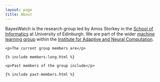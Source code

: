 ```yaml
---
layout: page
title: About
---
```


<div>
    <p>
      BayesWatch is the research group led by Amos Storkey in the
      <a href='http://www.inf.ed.ac.uk'>School of Informatics</a> at
      University of Edinburgh. We are part of the wider <a href='http://www.anc.ed.ac.uk/machine-learning'>machine learning group</a> within the <a href='http://www.anc.ed.ac.uk/'>Institute for Adaptive and Neural Computation</a>.
    </p>

    <p>The current group members are</p>

    {% include members-long.html %}

    <p>Past members of the group include</p>

    {% include past-members.html %}

</div>
